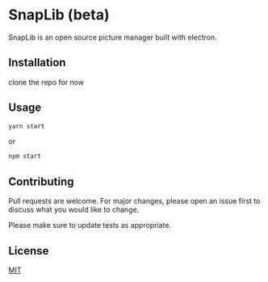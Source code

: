 # SnapLib (beta)

SnapLib is an open source picture manager built with electron. 

## Installation

clone the repo for now



## Usage

```bash
yarn start
```
or
```bash
npm start
```

## Contributing
Pull requests are welcome. For major changes, please open an issue first to discuss what you would like to change.

Please make sure to update tests as appropriate.

## License
[MIT](https://choosealicense.com/licenses/mit/)